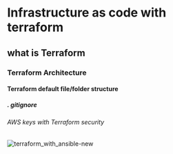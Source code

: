 # Infrastructure as code with terraform
## what is Terraform
### Terraform Architecture
#### Terraform default file/folder structure
##### . gitignore
###### AWS keys with Terraform security

![terraform_with_ansible-new](https://user-images.githubusercontent.com/39882040/155309987-b249b4ee-7d22-4273-8a48-c12cb68ae8c3.jpg)
